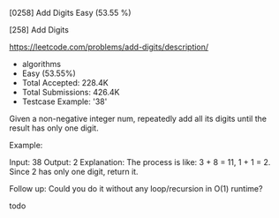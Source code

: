 [0258] Add Digits                                                   Easy   (53.55 %)

<!--front-->	
[258] Add Digits  

https://leetcode.com/problems/add-digits/description/

* algorithms
* Easy (53.55%)
* Total Accepted:    228.4K
* Total Submissions: 426.4K
* Testcase Example:  '38'

Given a non-negative integer num, repeatedly add all its digits until the result has only one digit.

Example:


Input: 38
Output: 2 
Explanation: The process is like: 3 + 8 = 11, 1 + 1 = 2. 
             Since 2 has only one digit, return it.


Follow up:
Could you do it without any loop/recursion in O(1) runtime?

<!--back-->
todo
